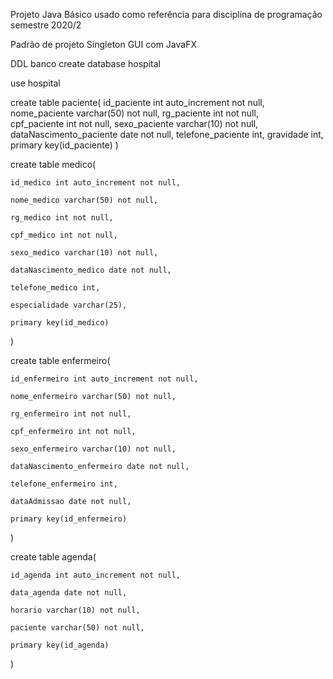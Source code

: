
Projeto Java Básico usado como referência para disciplina de programação semestre 2020/2

Padrão de projeto Singleton
GUI com JavaFX




DDL banco 
create database hospital

use hospital



create table paciente(
	id_paciente int auto_increment not null,
	nome_paciente varchar(50) not null,
	rg_paciente int not null,  
	cpf_paciente int not null, 
	sexo_paciente varchar(10) not null,
	dataNascimento_paciente date not null,
	telefone_paciente int,
	gravidade int,
	primary key(id_paciente)
)



create table medico(
	
	id_medico int auto_increment not null,
    
	nome_medico varchar(50) not null,
    
	rg_medico int not null,
    
	cpf_medico int not null,
    
	sexo_medico varchar(10) not null,
   
	dataNascimento_medico date not null,
    
	telefone_medico int,
    
	especialidade varchar(25),
    
	primary key(id_medico)

)



create table enfermeiro(
	
	id_enfermeiro int auto_increment not null,
   
	nome_enfermeiro varchar(50) not null,
    
	rg_enfermeiro int not null,
    
	cpf_enfermeiro int not null,
    
	sexo_enfermeiro varchar(10) not null,
    
	dataNascimento_enfermeiro date not null,
    
	telefone_enfermeiro int,
    
	dataAdmissao date not null,
    
	primary key(id_enfermeiro)

)



create table agenda(
	
	id_agenda int auto_increment not null,
    
	data_agenda date not null,
    
	horario varchar(10) not null,
    
	paciente varchar(50) not null,
   
	primary key(id_agenda)

)
